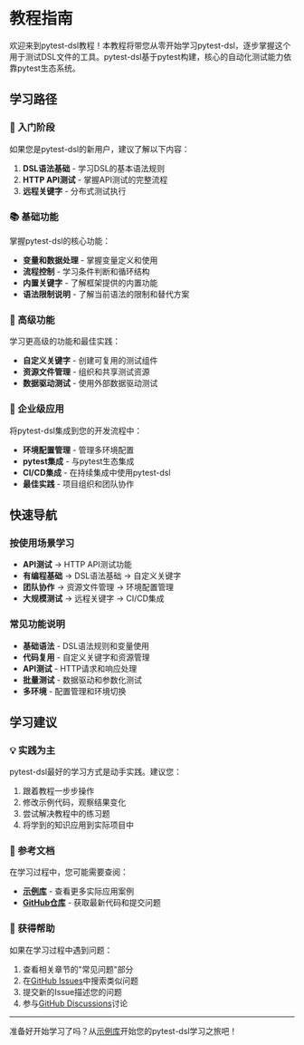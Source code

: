 # 教程指南

欢迎来到pytest-dsl教程！本教程将带您从零开始学习pytest-dsl，逐步掌握这个用于测试DSL文件的工具。pytest-dsl基于pytest构建，核心的自动化测试能力依靠pytest生态系统。

## 学习路径

### 🚀 入门阶段

如果您是pytest-dsl的新用户，建议了解以下内容：

1. **DSL语法基础** - 学习DSL的基本语法规则
2. **HTTP API测试** - 掌握API测试的完整流程
3. **远程关键字** - 分布式测试执行

### 📚 基础功能

掌握pytest-dsl的核心功能：

- **变量和数据处理** - 掌握变量定义和使用
- **流程控制** - 学习条件判断和循环结构
- **内置关键字** - 了解框架提供的内置功能
- **语法限制说明** - 了解当前语法的限制和替代方案

### 🔧 高级功能

学习更高级的功能和最佳实践：

- **自定义关键字** - 创建可复用的测试组件
- **资源文件管理** - 组织和共享测试资源
- **数据驱动测试** - 使用外部数据驱动测试

### 🔗 企业级应用

将pytest-dsl集成到您的开发流程中：

- **环境配置管理** - 管理多环境配置
- **pytest集成** - 与pytest生态集成
- **CI/CD集成** - 在持续集成中使用pytest-dsl
- **最佳实践** - 项目组织和团队协作

## 快速导航

### 按使用场景学习

- **API测试** → HTTP API测试功能
- **有编程基础** → DSL语法基础 → 自定义关键字
- **团队协作** → 资源文件管理 → 环境配置管理
- **大规模测试** → 远程关键字 → CI/CD集成

### 常见功能说明

- **基础语法** - DSL语法规则和变量使用
- **代码复用** - 自定义关键字和资源管理
- **API测试** - HTTP请求和响应处理
- **批量测试** - 数据驱动和参数化测试
- **多环境** - 配置管理和环境切换

## 学习建议

### 💡 实践为主

pytest-dsl最好的学习方式是动手实践。建议您：

1. 跟着教程一步步操作
2. 修改示例代码，观察结果变化
3. 尝试解决教程中的练习题
4. 将学到的知识应用到实际项目中

### 📖 参考文档

在学习过程中，您可能需要查阅：

- **[示例库](/examples/)** - 查看更多实际应用案例
- **[GitHub仓库](https://github.com/felix-1991/pytest-dsl)** - 获取最新代码和提交问题

### 🤝 获得帮助

如果在学习过程中遇到问题：

1. 查看相关章节的"常见问题"部分
2. 在[GitHub Issues](https://github.com/felix-1991/pytest-dsl/issues)中搜索类似问题
3. 提交新的Issue描述您的问题
4. 参与[GitHub Discussions](https://github.com/felix-1991/pytest-dsl/discussions)讨论

---

准备好开始学习了吗？从[示例库](/examples/)开始您的pytest-dsl学习之旅吧！ 